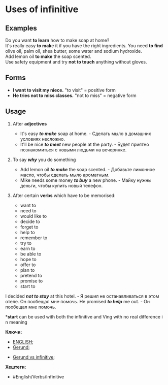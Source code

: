 
# Uses of infinitive

## Examples

Do you want **to learn** how to make soap at home?
It's really easy **to mak**e it if you have the right ingredients.
You need **to find** olive oil, palm oil, shea butter, some water and sodium hydroxide.
Add lemon oil **to make** the soap scented.
Use safety equipment and try **not to touch** anything without gloves.

## Forms

+ **I want to visit my niece.**  "to visit" = positive form
+ **He tries not to miss classes.**  "not to miss" = negative form

## Usage

1) After **adjectives**
	- It's easy **_to make_** soap at home. - Сделать мыло в домашних условиях несложно.
	- It'll be nice **_to meet_** new people at the party. - Будет приятно познакомиться с новыми людьми на вечеринке.

2) To say **_why_** you do something
	- Add lemon oil **_to make_** the soap scented. - Добавьте лимонное масло, чтобы сделать мыло ароматным.
	- Mike needs some money **_to buy_** a new phone. - Майку нужны деньги, чтобы купить новый телефон.

3) After certain **verbs** which have to be memorised:
	- want to  
	- need to  
	- would like to 
	- decide to 
	- forget to 
	- help to 
	- remember to 
	- try to
	- earn to 
	- be able to 
	- hope to
	- offer to
	- plan to
	- pretend to
	- promise to
	- start to

I decided **_not to stay_** at this hotel.  - Я решил не останавливаться в этом отеле. Он пообещал мне помочь.
He promised **_to help_** me out. - Он пообещал мне помочь.

***start** can be used with both the infinitive and Ving with no real difference in meaning

**Ключи:**
- [ENGLISH](ENGLISH);
- [Gerund](Gerund);
* [Gerund vs infinitive](Gerund-infinitive);

**Хештеги:**
- #English/Verbs/Infinitive